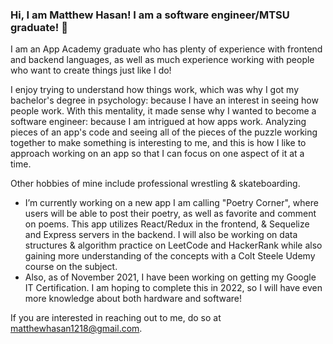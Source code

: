 ### Hi, I am Matthew Hasan!  I am a software engineer/MTSU graduate!   👋

I am an App Academy graduate who has plenty of experience with frontend and backend languages, as well as much experience working with people who want to create things just like I do!  

I enjoy trying to understand how things work, which was why I got my bachelor's degree in psychology: because I have an interest in seeing how people work.  With this mentality, it made sense why I wanted to become a software engineer: because I am intrigued at how apps work.  Analyzing pieces of an app's code and seeing all of the pieces of the puzzle working together to make something is interesting to me, and this is how I like to approach working on an app so that I can focus on one aspect of it at a time.

Other hobbies of mine include professional wrestling & skateboarding.

- I’m currently working on a new app I am calling "Poetry Corner", where users will be able to post their poetry, as well as favorite and comment on poems.  This app utilizes React/Redux in the frontend, & Sequelize and Express servers in the backend.  I will also be working on data structures & algorithm practice on LeetCode and HackerRank while also gaining more understanding of the concepts with a Colt Steele Udemy course on the subject.
- Also, as of November 2021, I have been working on getting my Google IT Certification. I am hoping to complete this in 2022, so I will have even more knowledge about both hardware and software!

If you are interested in reaching out to me, do so at matthewhasan1218@gmail.com.


<!--
**MattMav21/MattMav21** is a ✨ _special_ ✨ repository because its `README.md` (this file) appears on your GitHub profile.

Here are some ideas to get you started:

- 🔭 I’m currently working on ...
- 🌱 I’m currently learning ...
- 👯 I’m looking to collaborate on ...
- 🤔 I’m looking for help with ...
- 💬 Ask me about ...
- 📫 How to reach me: ...
- 😄 Pronouns: ...
- ⚡ Fun fact: ...
-->
